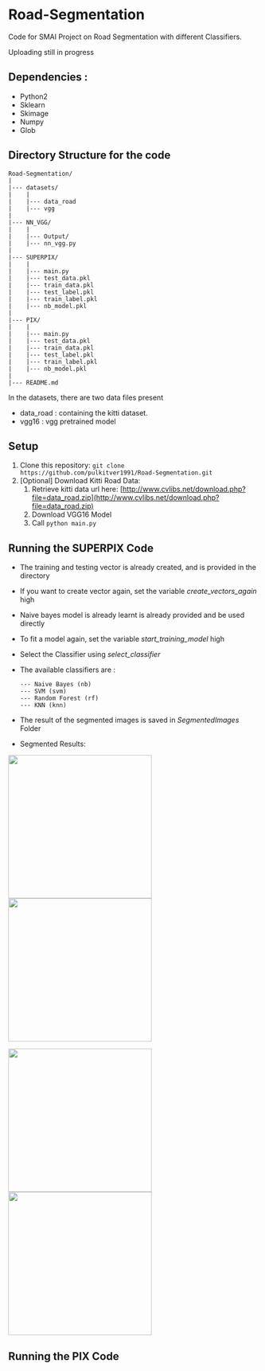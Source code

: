 # Road-Segmentation
Code for SMAI Project on Road Segmentation with different Classifiers.

Uploading still in progress


## Dependencies :

* Python2
* Sklearn
* Skimage
* Numpy 
* Glob


## Directory Structure for the code 
```
Road-Segmentation/
|
|--- datasets/
|    |
|    |--- data_road
|    |--- vgg
|
|--- NN_VGG/
|    |
|    |--- Output/
|    |--- nn_vgg.py
|    
|--- SUPERPIX/
|    |
|    |--- main.py
|    |--- test_data.pkl
|    |--- train_data.pkl
|    |--- test_label.pkl
|    |--- train_label.pkl
|    |--- nb_model.pkl
|    
|--- PIX/
|    |
|    |--- main.py
|    |--- test_data.pkl
|    |--- train_data.pkl
|    |--- test_label.pkl
|    |--- train_label.pkl
|    |--- nb_model.pkl
|    
|--- README.md

```

In the datasets, there are two data files present

* data_road : containing the kitti dataset.
* vgg16 : vgg pretrained model

## Setup

1. Clone this repository: `git clone https://github.com/pulkitver1991/Road-Segmentation.git`
2. [Optional] Download Kitti Road Data:
    1. Retrieve kitti data url here: [http://www.cvlibs.net/download.php?file=data_road.zip](http://www.cvlibs.net/download.php?file=data_road.zip)
    2. Download VGG16 Model
    3. Call `python main.py`

## Running the SUPERPIX Code

* The training and testing vector is already created, and is provided in the directory
* If you want to create vector again, set the variable *create_vectors_again* high
* Naive bayes model is already learnt is already provided and be used directly
* To fit a model again, set the variable *start_training_model* high
* Select the Classifier using *select_classifier*
* The available classifiers are : 

	```
	--- Naive Bayes (nb)
	--- SVM (svm)
	--- Random Forest (rf)
	--- KNN (knn)
	```
* The result of the segmented images is saved in *SegmentedImages* Folder

* Segmented Results:

<img src="SUPERPIX/Screenshots/img2.png" width="288"> <img src="SUPERPIX/Screenshots/img4.png" width="288"> 

<img src="SUPERPIX/Screenshots/img1.png" width="288"> <img src="SUPERPIX/Screenshots/img3.png" width="288"> 



## Running the PIX Code


